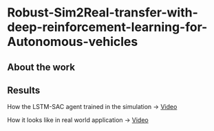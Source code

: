 # Robust-Sim2Real-transfer-with-deep-reinforcement-learning-for-Autonomous-vehicles

## About the work

## Results
How the LSTM-SAC agent trained in the simulation -> [Video](https://youtu.be/Ypl9kf5JDdM)

How it looks like in real world application -> [Video](https://youtu.be/GUzUrxf70FM)
